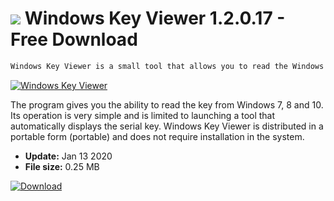 # ![](https://cdn.softexe.net/static/icon/2/windows-key-viewer-8569.png) Windows Key Viewer 1.2.0.17 - Free Download

```sh
Windows Key Viewer is a small tool that allows you to read the Windows product key that is installed on your computer. It may be useful in cases when for some reason we have lost the physical form of the key.
```
[![Windows Key Viewer](https://gallery.dpcdn.pl/imgc/Tools/81782/g_-_420x350_1.5_-_x1e477c19-0e46-4880-b9a2-cb677971cc89.png)](https://softexe.net/win/system/other/windows-key-viewer:hefa.html)

The program gives you the ability to read the key from Windows 7, 8 and 10. Its operation is very simple and is limited to launching a tool that automatically displays the serial key. Windows Key Viewer is distributed in a portable form (portable) and does not require installation in the system.


- **Update:** Jan 13 2020
- **File size:** 0.25 MB

[![Download](https://cdn.softexe.net/static/img/download.png)](https://softexe.net/win/system/other/windows-key-viewer:hefa.html)

